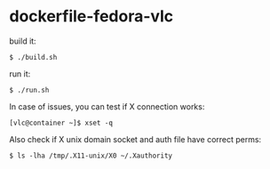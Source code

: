 # dockerfile-fedora-vlc

build it:

```
$ ./build.sh
```

run it:

```
$ ./run.sh
```

In case of issues, you can test if X connection works:

```
[vlc@container ~]$ xset -q
```

Also check if X unix domain socket and auth file have correct perms:

```
$ ls -lha /tmp/.X11-unix/X0 ~/.Xauthority
```
